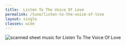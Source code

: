 ```yaml
---
title:  Listen To The Voice Of Love
permalink: /tune/listen-to-the-voice-of-love
layout: single
classes: wide
---
```


<img src="/tune/scan/listen-to-the-voice-of-love.jpg" alt="scanned sheet music for Listen To The Voice Of Love">

